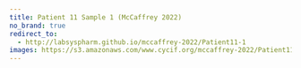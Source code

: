 ```yaml
---
title: Patient 11 Sample 1 (McCaffrey 2022)
no_brand: true
redirect_to:
  - http://labsyspharm.github.io/mccaffrey-2022/Patient11-1
images: https://s3.amazonaws.com/www.cycif.org/mccaffrey-2022/Patient11-1
---
```

